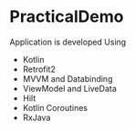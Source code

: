 # PracticalDemo
Application is developed Using
* Kotlin
* Retrofit2
* MVVM and Databinding
* ViewModel and LiveData
* Hilt
* Kotlin Coroutines
* RxJava


